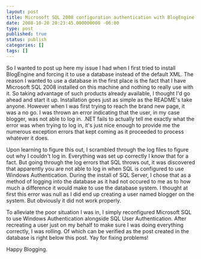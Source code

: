 ```yaml
---
layout: post
title: Microsoft SQL 2008 configuration authentication with BlogEngine
date: 2008-10-28 20:23:45.000000000 -06:00
type: post
published: true
status: publish
categories: []
tags: []
---
```

So I wanted to post up here my issue I had when I first tried to install BlogEngine and forcing it to use a database instead of the default XML.  The reason I wanted to use a database in the first place is the fact that I have Microsoft SQL 2008 installed on this machine and nothing to really use with it.  So taking advantage of such products already available, I thought I'd go ahead and start it up.  Installation goes just as simple as the README's take anyone.  However when I was first trying to reach the brand new page, it was a no go.  I was thrown an error indicating that the user, in my case blogger, was not able to log in.  .NET fails to actually tell me exactly what the error was when trying to log in, it's just nice enough to provide me the numerous exception errors that kept coming as it proceeded to process whatever it does. 

Upon learning to figure this out, I scrambled through the log files to figure out why I couldn't log in.  Everything was set up correctly I know that for a fact.  But going through the log errors that SQL throws out, it was discovered that apparently you are not able to log in when SQL is configured to use Windows Authentication.  During the install of SQL Server, I chose that as a method of logging into the database as it had not occured to me as to how much a difference it would make to use the database system.  I thought at first this error was null as I did end up creating a user named blogger on the system.  But obviously it did not work properly. 

To alleviate the poor situation I was in, I simply reconfigured Microsoft SQL to use Windows Authentication alongside SQL User Authentication.  After recreating a user just on my behalf to make sure I was doing everything correctly, I was rolling.  Of which can be verified as the post created in the database is right below this post. Yay for fixing problems!

Happy Blogging.
